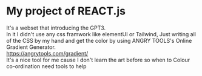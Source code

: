 # My project of REACT.js
It's a webset that introducing the GPT3.  
In it I didn't use any css framwork like elementUI or Tailwind, 
Just  writing all of the CSS by my hand and get the color by using ANGRY TOOLS's Online Gradient Generator.  
https://angrytools.com/gradient/  
It's a nice tool for me cause I don't learn the art before so when to Colour co-ordination need tools to help  